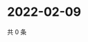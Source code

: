 # 2022-02-09

共 0 条

<!-- BEGIN WEIBO -->
<!-- 最后更新时间 Wed Feb 09 2022 07:00:58 GMT+0800 (China Standard Time) -->

<!-- END WEIBO -->
